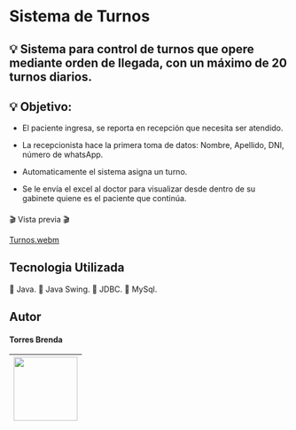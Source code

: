 # Sistema de Turnos

## :bulb: Sistema para control de turnos que opere mediante orden de llegada, con un máximo de 20 turnos diarios. 

## :bulb: Objetivo: 
- El paciente ingresa, se reporta en recepción que necesita ser atendido.
- La recepcionista hace la primera toma de datos: Nombre, Apellido, DNI, número de whatsApp.
- Automaticamente el sistema asigna un turno.
- Se le envía el excel al doctor para visualizar desde dentro de su gabinete quiene es el paciente que continúa.
  

  <h4>
:clapper: Vista previa :clapper:</h4>

[Turnos.webm](https://github.com/Soledad1988/App-de-Turnos/assets/99606808/dc8ab479-c6f9-4ded-a0ee-150d77503297)

## Tecnologia Utilizada
🔔 Java.
🔔 Java Swing.
🔔 JDBC.
🔔 MySql.


## Autor
<h4>Torres Brenda</h4>

|<img src="https://github.com/Soledad1988/AppGym-JDBC-MySQL-Java/assets/99606808/7889234e-2ef2-4fba-96ad-5ed94b5e6b58" width=115>|
| :---: |
